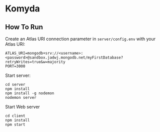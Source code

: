 # Komyda

## How To Run
Create an Atlas URI connection parameter in `server/config.env` with your Atlas URI:
```
ATLAS_URI=mongodb+srv://<username>:<password>@sandbox.jadwj.mongodb.net/myFirstDatabase?retryWrites=true&w=majority
PORT=3000
```

Start server:
```
cd server
npm install
npm install -g nodemon
nodemon server
```

Start Web server
```
cd client
npm install
npm start
```
